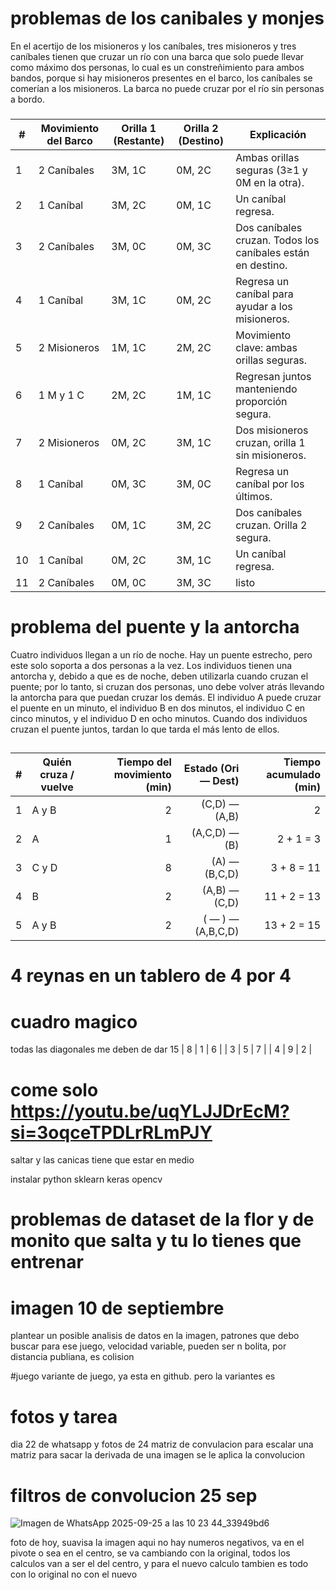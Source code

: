 # problemas de los canibales y monjes    

En el acertijo de los misioneros y los caníbales, tres misioneros y tres caníbales tienen que cruzar un río con una barca que solo puede llevar como máximo dos personas,
lo cual es un constreñimiento para ambos bandos, porque si hay misioneros presentes en el barco, los caníbales se comerían a los misioneros. La barca no puede cruzar por el río sin personas a bordo. 
### 
| #  | Movimiento del Barco |  Orilla 1 (Restante) |  Orilla 2 (Destino) |  Explicación                                              |
| -- | -------------------- | ---------------------- | --------------------- | ----------------------------------------------------------- |
| 1  |  2 Caníbales        | 3M, 1C                 | 0M, 2C                | Ambas orillas seguras (3≥1 y 0M en la otra).                |
| 2  |  1 Caníbal          | 3M, 2C                 | 0M, 1C                | Un caníbal regresa.                                         |
| 3  |  2 Caníbales        | 3M, 0C                 | 0M, 3C                | Dos caníbales cruzan. Todos los caníbales están en destino. |
| 4  |  1 Caníbal          | 3M, 1C                 | 0M, 2C                | Regresa un caníbal para ayudar a los misioneros.            |
| 5  |  2 Misioneros       | 1M, 1C                 | 2M, 2C                |   Movimiento clave: ambas orillas seguras.                  |
| 6  |  1 M y 1 C          | 2M, 2C                 | 1M, 1C                | Regresan juntos manteniendo proporción segura.              |
| 7  |  2 Misioneros       | 0M, 2C                 | 3M, 1C                | Dos misioneros cruzan, orilla 1 sin misioneros.             |
| 8  |  1 Caníbal          | 0M, 3C                 | 3M, 0C                | Regresa un caníbal por los últimos.                         |
| 9  |  2 Caníbales        | 0M, 1C                 | 3M, 2C                | Dos caníbales cruzan. Orilla 2 segura.                      |
| 10 |  1 Caníbal          | 0M, 2C                 | 3M, 1C                | Un caníbal regresa.                                         |
| 11 |  2 Caníbales        | 0M, 0C                 | 3M, 3C                |    listo                                                    |



# problema del puente y la antorcha 
Cuatro individuos llegan a un río de noche. Hay un puente estrecho, pero este solo soporta a dos personas a la vez. Los individuos tienen una antorcha y,
debido a que es de noche, deben utilizarla cuando cruzan el puente; por lo tanto, si cruzan dos personas, uno debe volver atrás llevando la antorcha para que puedan cruzar los demás.
El individuo A puede cruzar el puente en un minuto, el individuo B en dos minutos, el individuo C en cinco minutos, y el individuo D en ocho minutos. Cuando dos individuos cruzan el puente juntos, 
tardan lo que tarda el más lento de ellos.
## 
| # | Quién cruza  / vuelve        | Tiempo del movimiento (min) | Estado (Ori — Dest) | Tiempo acumulado (min) |
| - | ---------------------------- | --------------------------: | ------------------: | ---------------------: |
| 1 | A y B                       |                           2 |       (C,D) — (A,B) |                      2 |
| 2 | A                            |                           1 |       (A,C,D) — (B) |              2 + 1 = 3 |
| 3 | C y D                        |                           8 |       (A) — (B,C,D) |             3 + 8 = 11 |
| 4 | B                            |                           2 |       (A,B) — (C,D) |            11 + 2 = 13 |
| 5 | A y B                        |                           2 |   ( — ) — (A,B,C,D) |            13 + 2 = 15 |

# 4 reynas en un tablero de 4 por 4

# cuadro magico
todas las diagonales me deben de dar 15
|  8 |  1  |  6  |
|  3 |  5  |  7  |
|  4 |  9  |  2  |


# come solo https://youtu.be/uqYLJJDrEcM?si=3oqceTPDLrRLmPJY
saltar y las canicas tiene que estar en medio

instalar python 
sklearn
keras
opencv

# problemas de dataset de la flor y de monito que salta y tu lo tienes que entrenar
# imagen 10 de septiembre 
plantear un posible analisis de datos en la imagen, patrones que debo buscar para ese juego, velocidad variable, pueden ser n bolita, por distancia publiana, es colision

#juego
variante de juego, ya esta en github. pero la variantes es 

# fotos y tarea
dia 22 de whatsapp y fotos de 24 
matriz de convulacion
para escalar una matriz 
para sacar la derivada de una imagen se le aplica la convolucion

# filtros de convolucion 25 sep
![Imagen de WhatsApp 2025-09-25 a las 10 23 44_33949bd6](https://github.com/user-attachments/assets/db85c7e7-7011-462e-9b04-c7200b2022f3)

foto de hoy, suavisa la imagen aqui no hay numeros negativos, va en el pivote o sea en el centro, se va cambiando con la original, todos los calculos van a ser el del centro, y para el nuevo calculo tambien es todo con lo original no con el nuevo

